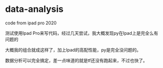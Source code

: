 # data-analysis
code from ipad pro 2020

测试使用Ipad Pro来写代码，经过几天尝试，我大概发现py在Ipad上是完全么有问题的

大概我的组合就成这样了，加上Ipad的高配性能，py是完全没问题的。

数据分析可以完全搞定，差一点味道的就是tf还没有跑起来，不过也快了。